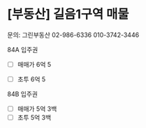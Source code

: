 # [부동산] 길음1구역 매물

문의:  그린부동산 02-986-6336 
010-3742-3446

 84A 입주권
- [ ] 매매가 6억 5
- [ ] 초투 6억 5


84B 입주권
- [ ] 매매가 5억 3백
- [ ] 초투 5억 3백